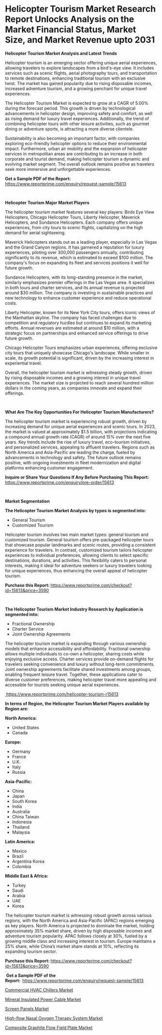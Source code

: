 <p><h1>Helicopter Tourism Market Research Report Unlocks Analysis on the Market Financial Status, Market Size, and Market Revenue upto 2031</h1></p><p><strong>Helicopter Tourism Market Analysis and Latest Trends</strong></p>
<p><p>Helicopter tourism is an emerging sector offering unique aerial experiences, allowing travelers to explore landscapes from a bird's-eye view. It includes services such as scenic flights, aerial photography tours, and transportation to remote destinations, enhancing traditional tourism with an exclusive twist. The market has gained popularity due to rising disposable incomes, increased adventure tourism, and a growing penchant for unique travel experiences.</p><p>The Helicopter Tourism Market is expected to grow at a CAGR of 5.00% during the forecast period. This growth is driven by technological advancements in helicopter design, improving safety and comfort, as well as rising demand for luxury travel experiences. Additionally, the trend of combining helicopter tours with other leisure activities, such as gourmet dining or adventure sports, is attracting a more diverse clientele.</p><p>Sustainability is also becoming an important factor, with companies exploring eco-friendly helicopter options to reduce their environmental impact. Furthermore, urban air mobility and the expansion of helicopter services in metropolitan areas are contributing to an increase in both corporate and tourist demand, making helicopter tourism a dynamic and evolving market segment. The overall outlook remains positive as travelers seek more immersive and unforgettable experiences.</p></p>
<p><strong>Get a Sample PDF of the Report:&nbsp;</strong> <a href="https://www.reportprime.com/enquiry/request-sample/15613?utm_campaign=1840&utm_medium=2&utm_source=Github&utm_content=ia&utm_term=30112024&utm_id=helicopter-tourism">https://www.reportprime.com/enquiry/request-sample/15613</a></p>
<p>&nbsp;</p>
<p><strong>Helicopter Tourism Major Market Players</strong></p>
<p><p>The helicopter tourism market features several key players: Birds Eye View Helicopters, Chicago Helicopter Tours, Liberty Helicopter, Maverick Helicopters, and Sundance Helicopters. Each company offers unique experiences, from city tours to scenic flights, capitalizing on the high demand for aerial sightseeing.</p><p>Maverick Helicopters stands out as a leading player, especially in Las Vegas and the Grand Canyon regions. It has garnered a reputation for luxury experiences, piloting over 300,000 passengers annually, contributing significantly to its revenue, which is estimated to exceed $100 million. The company's focus on expanding its fleet and services positions it well for future growth.</p><p>Sundance Helicopters, with its long-standing presence in the market, similarly emphasizes premier offerings in the Las Vegas area. It specializes in both tours and charter services, and its annual revenue is projected around $30 million. The company is investing in sustainable practices and new technology to enhance customer experience and reduce operational costs.</p><p>Liberty Helicopter, known for its New York City tours, offers iconic views of the Manhattan skyline. The company has faced challenges due to competition and regulatory hurdles but continues to expand its marketing efforts. Annual revenues are estimated at around $10 million, with a strategic focus on partnerships and enhanced service offerings to drive future growth.</p><p>Chicago Helicopter Tours emphasizes urban experiences, offering exclusive city tours that uniquely showcase Chicago's landscape. While smaller in scale, its growth potential is significant, driven by the increasing interest in experiential travel.</p><p>Overall, the helicopter tourism market is witnessing steady growth, driven by rising disposable incomes and a growing interest in unique travel experiences. The market size is projected to reach several hundred million dollars in the coming years, as companies innovate and expand their offerings.</p></p>
<p>&nbsp;</p>
<p><strong>What Are The Key Opportunities For Helicopter Tourism Manufacturers?</strong></p>
<p><p>The helicopter tourism market is experiencing robust growth, driven by increasing demand for unique aerial experiences and scenic tours. In 2023, the market is valued at approximately $1.5 billion, with projections indicating a compound annual growth rate (CAGR) of around 15% over the next five years. Key trends include the rise of luxury travel, eco-tourism initiatives, and personalized services, appealing to affluent travelers. Regions such as North America and Asia-Pacific are leading the charge, fueled by advancements in technology and safety. The future outlook remains positive, with ongoing investments in fleet modernization and digital platforms enhancing customer engagement.</p></p>
<p><strong>Inquire or Share Your Questions If Any Before Purchasing This Report:</strong> <a href="https://www.reportprime.com/enquiry/pre-order/15613?utm_campaign=1840&utm_medium=2&utm_source=Github&utm_content=ia&utm_term=30112024&utm_id=helicopter-tourism">https://www.reportprime.com/enquiry/pre-order/15613</a></p>
<p>&nbsp;</p>
<p><strong>Market Segmentation</strong></p>
<p><strong>The Helicopter Tourism Market Analysis by types is segmented into:</strong></p>
<p><ul><li>General Tourism</li><li>Customized Tourism</li></ul></p>
<p><p>Helicopter tourism involves two main market types: general tourism and customized tourism. General tourism offers pre-packaged helicopter tours that showcase popular landmarks and scenic routes, providing a consistent experience for travelers. In contrast, customized tourism tailors helicopter experiences to individual preferences, allowing clients to select specific destinations, durations, and activities. This flexibility caters to personal interests, making it ideal for adventure seekers or luxury travelers looking for unique experiences, thus enhancing the overall appeal of helicopter tourism.</p></p>
<p><strong>Purchase this Report:&nbsp;</strong><a href="https://www.reportprime.com/checkout?id=15613&price=3590&utm_campaign=1840&utm_medium=2&utm_source=Github&utm_content=ia&utm_term=30112024&utm_id=helicopter-tourism">https://www.reportprime.com/checkout?id=15613&price=3590</a></p>
<p>&nbsp;</p>
<p><strong>The Helicopter Tourism Market Industry Research by Application is segmented into:</strong></p>
<p><ul><li>Fractional Ownership</li><li>Charter Service</li><li>Joint Ownership Agreements</li></ul></p>
<p><p>The helicopter tourism market is expanding through various ownership models that enhance accessibility and affordability. Fractional ownership allows multiple individuals to co-own a helicopter, sharing costs while enjoying exclusive access. Charter services provide on-demand flights for travelers seeking convenience and luxury without long-term commitments. Joint ownership agreements facilitate shared investments among groups, enabling frequent leisure travel. Together, these applications cater to diverse customer preferences, making helicopter travel more appealing and accessible for tourists seeking unique aerial experiences.</p></p>
<p><a href="https://www.reportprime.com/helicopter-tourism-r15613?utm_campaign=1840&utm_medium=2&utm_source=Github&utm_content=ia&utm_term=30112024&utm_id=helicopter-tourism">&nbsp;https://www.reportprime.com/helicopter-tourism-r15613</a></p>
<p><strong>In terms of Region, the Helicopter Tourism Market Players available by Region are:</strong></p>
<p>
    <p> <strong> North America: </strong>
        <ul>
            <li>United States</li>
            <li>Canada</li>
        </ul>
        </p> 
    <p> <strong> Europe: </strong>
        <ul>
            <li>Germany</li>
            <li>France</li>
            <li>U.K.</li>
            <li>Italy</li>
            <li>Russia</li>
        </ul>
        </p> 
    <p> <strong> Asia-Pacific: </strong>
        <ul>
            <li>China</li>
            <li>Japan</li>
            <li>South Korea</li>
            <li>India</li>
            <li>Australia</li>
            <li>China Taiwan</li>
            <li>Indonesia</li>
            <li>Thailand</li>
            <li>Malaysia</li>
        </ul>
        </p> 
    <p> <strong> Latin America: </strong>
        <ul>
            <li>Mexico</li>
            <li>Brazil</li>
            <li>Argentina Korea</li>
            <li>Colombia</li>
        </ul>
        </p> 
    <p> <strong> Middle East & Africa: </strong>
        <ul>
            <li>Turkey</li>
            <li>Saudi</li>
            <li>Arabia</li>
            <li>UAE</li>
            <li>Korea</li>
        </ul>
    </p>
    </p>
<p><p>The helicopter tourism market is witnessing robust growth across various regions, with the North America and Asia-Pacific (APAC) regions emerging as key players. North America is projected to dominate the market, holding approximately 35% market share, driven by high disposable incomes and adventure tourism popularity. APAC follows closely at 30%, fueled by a growing middle class and increasing interest in tourism. Europe maintains a 25% share, while China’s market share stands at 10%, reflecting its expanding tourism sector.</p></p>
<p><strong>Purchase this Report: </strong><a href="https://www.reportprime.com/checkout?id=15613&price=3590&utm_campaign=1840&utm_medium=2&utm_source=Github&utm_content=ia&utm_term=30112024&utm_id=helicopter-tourism">https://www.reportprime.com/checkout?id=15613&price=3590</a></p>
<p>&nbsp;<strong>Get a Sample PDF of the Report:&nbsp;&nbsp;</strong><a href="https://www.reportprime.com/enquiry/request-sample/15613?utm_campaign=1840&utm_medium=2&utm_source=Github&utm_content=ia&utm_term=30112024&utm_id=helicopter-tourism">https://www.reportprime.com/enquiry/request-sample/15613</a></p>
<p><strong></strong></p>
<p><p><a href="https://www.linkedin.com/pulse/global-commercial-hvac-chillers-market-analysis-key-trends-yklee?utm_campaign=1840&utm_medium=2&utm_source=Github&utm_content=ia&utm_term=30112024&utm_id=helicopter-tourism">Commercial HVAC Chillers Market</a></p><p><a href="https://www.linkedin.com/pulse/global-mineral-insulated-power-cable-market-forecast-2024-eqwre?utm_campaign=1840&utm_medium=2&utm_source=Github&utm_content=ia&utm_term=30112024&utm_id=helicopter-tourism">Mineral Insulated Power Cable Market</a></p><p><a href="https://www.linkedin.com/pulse/global-screen-panels-market-trends-analysis-future-growth-wluye?utm_campaign=1840&utm_medium=2&utm_source=Github&utm_content=ia&utm_term=30112024&utm_id=helicopter-tourism">Screen Panels Market</a></p><p><a href="https://issuu.com/reportprime-2/docs/high-flow-nasal-oxygen-therapy-system-market-size-?utm_campaign=1840&utm_medium=2&utm_source=Github&utm_content=ia&utm_term=30112024&utm_id=helicopter-tourism">High-flow Nasal Oxygen Therapy System Market</a></p><p><a href="https://issuu.com/reportprime-2/docs/composite-graphite-flow-field-plate-market-size-20?utm_campaign=1840&utm_medium=2&utm_source=Github&utm_content=ia&utm_term=30112024&utm_id=helicopter-tourism">Composite Graphite Flow Field Plate Market</a></p></p>